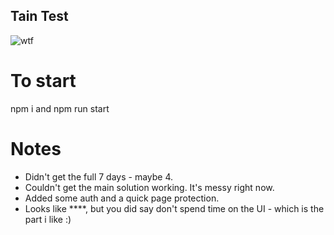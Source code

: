 ## Tain Test

![wtf](https://c.tenor.com/P3071wk1eXcAAAAC/laughing-baby.gif)

# To start
npm i and npm run start

# Notes
- Didn't get the full 7 days - maybe 4.
- Couldn't get the main solution working. It's messy right now.
- Added some auth and a quick page protection.
- Looks like ****, but you did say don't spend time on the UI - which is the part i like :)